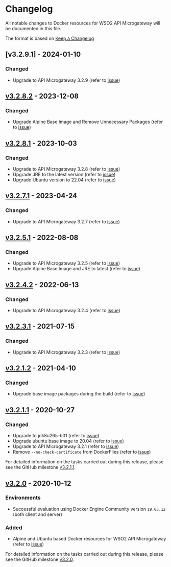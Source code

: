 # Changelog

All notable changes to Docker resources for WSO2 API Microgateway will be documented in this file.

The format is based on [Keep a Changelog](https://keepachangelog.com/en/1.0.0/)

## [v3.2.9.1] - 2024-01-10

### Changed
- Upgrade to API Microgateway 3.2.9 (refer to [issue](https://github.com/wso2/docker-mg/issues/46))

## [v3.2.8.2] - 2023-12-08

### Changed

- Upgrade Alpine Base Image and Remove Unnecessary Packages (refer to [issue](https://github.com/wso2/docker-mg/issues/43))

## [v3.2.8.1] - 2023-10-03

### Changed
- Upgrade to API Microgateway 3.2.8 (refer to [issue](https://github.com/wso2/docker-mg/issues/38))
- Upgrade JRE to the latest version (refer to [issue](https://github.com/wso2/docker-mg/issues/39))
- Upgrade Ubuntu version to 22.04 (refer to [issue](https://github.com/wso2/docker-mg/issues/40))

## [v3.2.7.1] - 2023-04-24

### Changed

- Upgrade to API Microgateway 3.2.7 (refer to [issue](https://github.com/wso2/docker-mg/issues/35))

## [v3.2.5.1] - 2022-08-08

### Changed

- Upgrade to API Microgateway 3.2.5 (refer to [issue](https://github.com/wso2/docker-mg/issues/27))
- Upgrade Alpine Base Image and JRE to latest (refer to [issue](https://github.com/wso2/docker-mg/issues/28))

## [v3.2.4.2] - 2022-06-13

### Changed

- Upgrade to API Microgateway 3.2.4 (refer to [issue](https://github.com/wso2/docker-mg/issues/18))

## [v3.2.3.1] - 2021-07-15

### Changed

- Upgrade to API Microgateway 3.2.3 (refer to [issue](https://github.com/wso2/docker-mg/issues/14))

## [v3.2.1.2] - 2021-04-10

### Changed

- Upgrade base image packages during the build (refer to [issue](https://github.com/wso2/docker-mg/issues/9))

## [v3.2.1.1] - 2020-10-27

### Changed

- Upgrade to jdk8u265-b01 (refer to [issue](https://github.com/wso2/docker-mg/issues/4))
- Upgrade ubuntu base image to 20.04 (refer to [issue](https://github.com/wso2/docker-mg/issues/4))
- Upgrade to API Microgateway 3.2.1 (refer to [issue](https://github.com/wso2/docker-mg/issues/5))
- Remove `--no-check-certificate` from DockerFiles (refer to [issue](https://github.com/wso2/docker-mg/issues/6))

For detailed information on the tasks carried out during this release, please see the GitHub milestone
[v3.2.1.1](https://github.com/wso2/docker-mg/milestone/2?closed=1).

## [v3.2.0] - 2020-10-12

### Environments

- Successful evaluation using Docker Engine Community version `19.03.12` (both client and server)

### Added

- Alpine and Ubuntu based Docker resources for WSO2 API Microgateway (refer to [issue](https://github.com/wso2/docker-mg/issues/2))

For detailed information on the tasks carried out during this release, please see the GitHub milestone
[v3.2.0](https://github.com/wso2/docker-mg/milestone/1?closed=1).

[v3.2.0]: https://github.com/wso2/docker-mg/compare/9405bc5...v3.2.0
[v3.2.1.1]: https://github.com/wso2/docker-mg/compare/v3.2.0...v3.2.1.1
[v3.2.1.2]: https://github.com/wso2/docker-mg/compare/v3.2.1.1...v3.2.1.2
[v3.2.3.1]: https://github.com/wso2/docker-mg/compare/v3.2.1.2...v3.2.3.1
[v3.2.4.2]: https://github.com/wso2/docker-mg/compare/v3.2.3.1...v3.2.4.2
[v3.2.5.1]: https://github.com/wso2/docker-mg/compare/v3.2.4.2...v3.2.5.1
[v3.2.7.1]: https://github.com/wso2/docker-mg/compare/v3.2.6.1...v3.2.7.1
[v3.2.8.1]: https://github.com/wso2/docker-mg/compare/v3.2.7.1...v3.2.8.1
[v3.2.8.2]: https://github.com/wso2/docker-mg/compare/v3.2.8.1...v3.2.8.2
